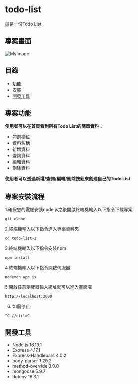 # todo-list

這是一份Todo List

## 專案畫面
![MyImage](/TodoList.png)

## 目錄
- [功能](#專案功能)
- [安裝](#專案安裝流程)
- [開發工具](#開發工具)

## 專案功能
**使用者可以在首頁看到所有Todo List的簡單資料：**
  * 勾選欄位
  * 資料名稱
  * 新增資料
  * 查詢資料
  * 編輯資料
  * 刪除資料
  
**使用者可以透過新增/查詢/編輯/刪除按鈕來創建自己的Todo List**

## 專案安裝流程
1.確保您的電腦安裝node.js之後開啟終端機輸入以下指令下載專案
```
git clone 
```
2.終端機輸入以下指令進入專案資料夾
```
cd todo-list-2
```
3.終端機輸入以下指令安裝npm
```
npm install
```
4.終端機輸入以下指令開啟伺服器
```
nodemon app.js
```
5.開啟任意瀏覽器輸入網址就可以進入畫面囉
```
http://localhost:3000
```
6. 如需停止
```
^C //ctrl=C
```

## 開發工具
+ Node.js 16.19.1
+ Express 4.17.1
+ Express-Handlebars 4.0.2
+ body-parser	1.20.2
+ method-override	3.0.0
+ mongoose 5.9.7
+ dotenv	16.3.1
